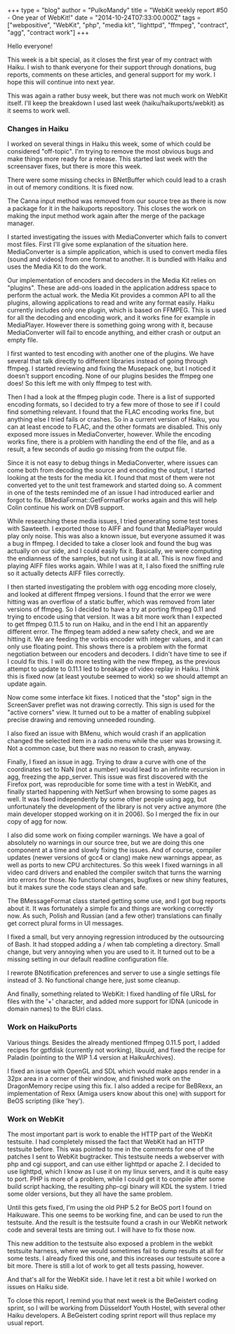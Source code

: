 +++
type = "blog"
author = "PulkoMandy"
title = "WebKit weekly report #50 - One year of WebKit!"
date = "2014-10-24T07:33:00.000Z"
tags = ["webpositive", "WebKit", "php", "media kit", "lighttpd", "ffmpeg", "contract", "agg", "contract work"]
+++

Hello everyone!

This week is a bit special, as it closes the first year of my contract with Haiku. I wish to thank everyone for their support through donations, bug reports, comments on these articles, and general support for my work. I hope this will continue into next year.

This was again a rather busy week, but there was not much work on WebKit itself. I'll keep the breakdown I used last week (haiku/haikuports/webkit) as it seems to work well.
<!--more-->
<h3>Changes in Haiku</h3>

I worked on several things in Haiku this week, some of which could be considered "off-topic". I'm trying to remove the most obvious bugs and make things more ready for a release. This started last week with the screensaver fixes, but there is more this week.

There were some missing checks in BNetBuffer which could lead to a crash in out of memory conditions. It is fixed now.

The Canna input method was removed from our source tree as there is now a package for it in the haikuports repository. This closes the work on making the input method work again after the merge of the package manager.

I started investigating the issues with MediaConverter which fails to convert most files. First I'll give some explanation of the situation here. MediaConverter is a simple application, which is used to convert media files (sound and videos) from one format to another. It is bundled with Haiku and uses the Media Kit to do the work.

Our implementation of encoders and decoders in the Media Kit relies on "plugins". These are add-ons loaded in the application address space to perform the actual work. the Media Kit provides a common API to all the plugins, allowing applications to read and write any format easily. Haiku currently includes only one plugin, which is based on FFMPEG. This is used for all the decoding and encoding work, and it works fine for example in MediaPlayer. However there is something going wrong with it, because MediaConverter will fail to encode anything, and either crash or output an empty file.

I first wanted to test encoding with another one of the plugins. We have several that talk directly to different libraries instead of going through ffmpeg. I started reviewing and fixing the Musepack one, but I noticed it doesn't support encoding. None of our plugins besides the ffmpeg one does! So this left me with only ffmpeg to test with.

Then I had a look at the ffmpeg plugin code. There is a list of supported encoding formats, so I decided to try a few more of those to see if I could find something relevant. I found that the FLAC encoding works fine, but anything else I tried fails or crashes. So in a current version of Haiku, you can at least encode to FLAC, and the other formats are disabled. This only exposed more issues in MediaConverter, however. While the encoding works fine, there is a problem with handling the end of the file, and as a result, a few seconds of audio go missing from the output file.

Since it is not easy to debug things in MediaConverter, where issues can come both from decoding the source and encoding the output, I started looking at the tests for the media kit. I found that most of them were not converted yet to the unit test framework and started doing so. A comment in one of the tests reminded me of an issue I had introduced earlier and forgot to fix. BMediaFormat::GetFormatFor works again and this will help Colin continue his work on DVB support.

While researching these media issues, I tried generating some test tones with Sawteeth. I exported those to AIFF and found that MediaPlayer would play only noise. This was also a known issue, but everyone assumed it was a bug in ffmpeg. I decided to take a closer look and found the bug was actually on our side, and I could easily fix it. Basically, we were computing the endianness of the samples, but not using it at all. This is now fixed and playing AIFF files works again. While I was at it, I also fixed the sniffing rule so it actually detects AIFF files correctly.

I then started investigating the problem with ogg encoding more closely, and looked at different ffmpeg versions. I found that the error we were hitting was an overflow of a static buffer, which was removed from later versions of ffmpeg. So I decided to have a try at porting ffmpeg 0.11 and trying to encode using that version. It was a bit more work than I expected to get ffmpeg 0.11.5 to run on Haiku, and in the end I hit an apparently different error. The ffmpeg team added a new safety check, and we are hitting it. We are feeding the vorbis encoder with integer values, and it can only use floating point. This shows there is a problem with the format negotiation between our encoders and decoders. I didn't have time to see if I could fix this. I will do more testing with the new ffmpeg, as the previous attempt to update to 0.11.1 led to breakage of video replay in Haiku. I think this is fixed now (at least youtube seemed to work) so we should attempt an update again.

Now come some interface kit fixes. I noticed that the "stop" sign in the ScreenSaver preflet was not drawing correctly. This sign is used for the "active corners" view. It turned out to be a matter of enabling subpixel precise drawing and removing unneeded rounding.

I also fixed an issue with BMenu, which would crash if an application changed the selected item in a radio menu while the user was browsing it. Not a common case, but there was no reason to crash, anyway.

Finally, I fixed an issue in agg. Trying to draw a curve with one of the coordinates set to NaN (not a number) would lead to an infinite recursion in agg, freezing the app_server. This issue was first discovered with the Firefox port, was reproducible for some time with a test in WebKit, and finally started happening with NetSurf when browsing to some pages as well. It was fixed independently by some other people using agg, but unfortunately the development of the library is not very active anymore (the main developer stopped working on it in 2006). So I merged the fix in our copy of agg for now.

I also did some work on fixing compiler warnings. We have a goal of absolutely no warnings in our source tree, but we are doing this one component at a time and slowly fixing the issues. And of course, compiler updates (newer versions of gcc4 or clang) make new warnings appear, as well as ports to new CPU architectures. So this week I fixed warnings in all video card drivers and enabled the compiler switch that turns the warning into errors for those. No functional changes, bugfixes or new shiny features, but it makes sure the code stays clean and safe.

The BMessageFormat class started getting some use, and I got bug reports about it. It was fortunately a simple fix and things are working correctly now. As such, Polish and Russian (and a few other) translations can finally get correct plural forms in UI messages.

I fixed a small, but very annoying regression introduced by the outsourcing of Bash. It had stopped adding a / when tab completing a directory. Small change, but very annoying when you are used to it. It turned out to be a missing setting in our default readline configuration file.

I rewrote BNotification preferences and server to use a single settings file instead of 3. No functional change here, just some cleanup.

And finally, something related to WebKit: I fixed handling of file URsL for files with the '+' character, and added more support for IDNA (unicode in domain names) to the BUrl class.

<h3>Work on HaikuPorts</h3>

Various things. Besides the already mentioned ffmpeg 0.11.5 port, I added recipes for gptfdisk (currently not working), libuuid, and fixed the recipe for Paladin (pointing to the WIP 1.4 version at HaikuArchives).

I fixed an issue with OpenGL and SDL which would make apps render in a 32px area in a corner of their window, and finished work on the DragonMemory recipe using this fix. I also added a recipe for BeBRexx, an implementation of Rexx (Amiga users know about this one) with support for BeOS scripting (like 'hey').

<h3>Work on WebKit</h3>

The most important part is work to enable the HTTP part of the WebKit testsuite. I had completely missed the fact that WebKit had an HTTP testsuite before. This was pointed to me in the comments for one of the patches I sent to WebKit bugtracker. This testsuite needs a webserver with php and cgi support, and can use either lighttpd or apache 2. I decided to use lighttpd, which I know as I use it on my linux servers, and it is quite easy to port. PHP is more of a problem, while I could get it to compile after some build script hacking, the resulting php-cgi binary will KDL the system. I tried some older versions, but they all have the same problem.

Until this gets fixed, I'm using the old PHP 5.2 for BeOS port I found on Haikuware. This one seems to be working fine, and can be used to run the testsuite. And the result is the testsuite found a crash in our WebKit network code and several tests are timing out. I will have to fix those now.

This new addition to the testsuite also exposed a problem in the webkit testsuite harness, where we would sometimes fail to dump results at all for some tests. I already fixed this one, and this increases our testsuite score a bit more. There is still a lot of work to get all tests passing, however.

And that's all for the WebKit side. I have let it rest a bit while I worked on issues on Haiku side.

To close this report, I remind you that next week is the BeGeistert coding sprint, so I will be working from Düsseldorf Youth Hostel, with several other Haiku developers. A BeGeistert coding sprint report will thus replace my usual report.